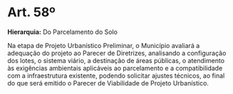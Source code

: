 # Art. 58º

**Hierarquia:** Do Parcelamento do Solo

Na etapa de Projeto Urbanístico Preliminar, o Município avaliará a adequação do projeto ao Parecer de Diretrizes, analisando a configuração dos lotes, o sistema viário, a destinação de áreas públicas, o atendimento às exigências ambientais aplicáveis ao parcelamento e a compatibilidade com a infraestrutura existente, podendo solicitar
ajustes técnicos, ao final do que será emitido o Parecer de Viabilidade de Projeto Urbanístico.






